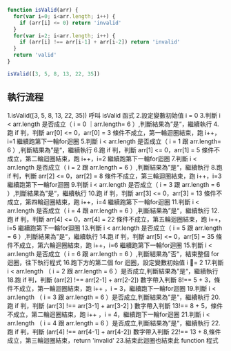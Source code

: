 ``` js
function isValid(arr) {
  for(var i=0; i<arr.length; i++) {
    if (arr[i] <= 0) return 'invalid'
  }
  for(var i=2; i<arr.length; i++) {
    if (arr[i] !== arr[i-1] + arr[i-2]) return 'invalid'
  }
  return 'valid'
}

isValid([3, 5, 8, 13, 22, 35])
```

## 執行流程
1.isValid([3, 5, 8, 13, 22, 35]) 呼叫 isValid 函式
2.設定變數初始值 i = 0
3.判斷 i < arr.length 是否成立（ i = 0 ｜arr.length= 6 ）,判斷結果為”是“，繼續執行
4.跑 if 判，判斷 arr[0] <= 0，arr[0] = 3 條件不成立，第一輪迴圈結束，跑 i++，i=1 繼續跑第下一輪for迴圈
5.判斷 i < arr.length 是否成立（ i = 1 跟 arr.length= 6 ）,判斷結果為”是“，繼續執行
6.跑 if 判，判斷 arr[1] <= 0，arr[1] = 5 條件不成立，第二輪迴圈結束，跑 i++，i=2 繼續跑第下一輪for迴圈
7.判斷 i < arr.length 是否成立（ i = 2 跟 arr.length = 6 ）,判斷結果為”是“，繼續執行
8.跑 if 判，判斷 arr[2] <= 0，arr[2] = 8 條件不成立，第三輪迴圈結束，跑 i++，i=3 繼續跑第下一輪for迴圈
9.判斷 i < arr.length 是否成立（ i = 3 跟 arr.length = 6 ）,判斷結果為”是“，繼續執行
10.跑 if 判，判斷 arr[3] <= 0，arr[3] = 13 條件不成立，第四輪迴圈結束，跑 i++，i=4 繼續跑第下一輪for迴圈
11.判斷 i < arr.length 是否成立（ i = 4 跟 arr.length = 6 ）,判斷結果為”是“，繼續執行
12.跑 if 判，判斷 arr[4] <= 0，arr[4] = 22 條件不成立，第五輪迴圈結束，跑 i++，i=5 繼續跑第下一輪for迴圈
13.判斷 i < arr.length 是否成立（ i = 5 跟 arr.length = 6 ）,判斷結果為”是“，繼續執行
14.跑 if 判，判斷 arr[5] <= 0，arr[5] = 35 條件不成立，第六輪迴圈結束，跑 i++，i=6 繼續跑第下一輪for迴圈
15.判斷 i < arr.length 是否成立（ i = 6 跟 arr.length = 6 ）,判斷結果為”否“，結束整個 for 迴圈，往下執行程式
16.跑下方的第二個 for 迴圈，設定變數初始值 i = 2 
17.判斷 i < arr.length （ i = 2 跟 arr.length = 6 ）是否成立,判斷結果為”是“，繼續執行
18.跑 if 判，判斷 (arr[2] !== arr[2-1] + arr[2-2]) 數字帶入判斷 8!== 5 + 3，條件不成立，第一輪迴圈結束，跑 i++ ，i = 3，繼續跑下一輪for迴圈
19.判斷 i < arr.length （ i = 3 跟 arr.length = 6 ）是否成立,判斷結果為”是“，繼續執行
20.跑 if 判，判斷 (arr[3] !== arr[3-1] + arr[3-2] ) 數字帶入判斷 13!== 8 + 5，條件不成立，第二輪迴圈結束，跑 i++ ，i = 4，繼續跑下一輪for迴圈
21.判斷 i < arr.length （ i = 4 跟 arr.length = 6 ）是否成立,判斷結果為”是“，繼續執行
22.跑 if 判，判斷 (arr[4] !== arr[4-1] + arr[4-2]) 數字帶入判斷 22!== 13 + 8,條件成立，第三輪迴圈結束，return 'invalid' 
23.結束此迴圈也結束此 function 程式